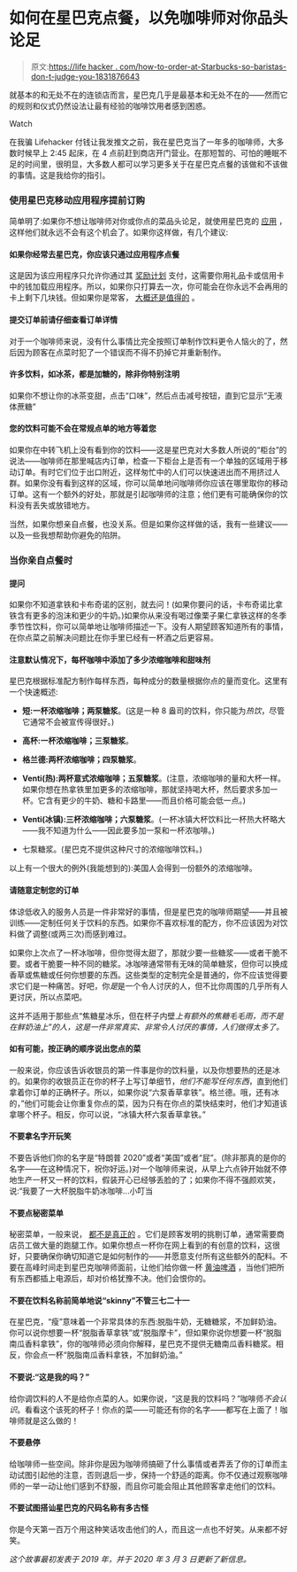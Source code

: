 # 如何在星巴克点餐，以免咖啡师对你品头论足

> 原文:[https://life hacker . com/how-to-order-at-Starbucks-so-baristas-don-t-judge-you-1831876643](https://lifehacker.com/how-to-order-at-starbucks-so-baristas-dont-judge-you-1831876643)

就基本的和无处不在的连锁店而言，星巴克几乎是最基本和无处不在的——然而它的规则和仪式仍然设法让最有经验的咖啡饮用者感到困惑。

Watch

在我骗 Lifehacker 付钱让我发推文之前，我在星巴克当了一年多的咖啡师，大多数时候早上 2:45 起床，在 4 点前赶到商店开门营业。在那短暂的、可怕的睡眠不足的时间里，很明显，大多数人都可以学习更多关于在星巴克点餐的该做和不该做的事情。这是我给你的指引。

### 使用星巴克移动应用程序提前订购

简单明了:如果你不想让咖啡师对你或你点的菜品头论足，就使用星巴克的 [应用](https://www.starbucks.com/coffeehouse/mobile-apps) ，这样他们就永远不会有这个机会了。如果你这样做，有几个建议:

#### **如果你经常去星巴克，你应该只通过应用程序点餐**

这是因为该应用程序只允许你通过其 [奖励计划](https://www.starbucks.com/starbucks-rewards) 支付，这需要你用礼品卡或信用卡中的钱加载应用程序。所以，如果你只打算去一次，你可能会在你永远不会再用的卡上剩下几块钱。但如果你是常客， [大概还是值得的](https://lifehacker.com/the-best-unexpected-rewards-programs-for-things-youre-1657314235#_ga=2.154417144.1995533419.1548084624-1040343043.1546267004) 。

#### **提交订单前请仔细查看订单详情**

对于一个咖啡师来说，没有什么事情比完全按照订单制作饮料更令人恼火的了，然后因为顾客在点菜时犯了一个错误而不得不扔掉它并重新制作。

#### **许多饮料，如冰茶，都是加糖的，除非你特别注明**

如果你不想让你的冰茶变甜，点击“口味”，然后点击减号按钮，直到它显示“无液体蔗糖”

#### **您的饮料可能不会在常规点单的地方等着您**

如果你在中转飞机上没有看到你的饮料——这是星巴克对大多数人所说的“柜台”的说法——咖啡师在那里喊店内订单，检查一下柜台上是否有一个单独的区域用于移动订单。有时它们位于出口附近，这样匆忙中的人们可以快速进出而不用挤过人群。如果你没有看到这样的区域，你可以简单地问咖啡师你应该在哪里取你的移动订单。这有一个额外的好处，那就是引起咖啡师的注意；他们更有可能确保你的饮料没有丢失或放错地方。

当然，如果你想亲自点餐，也没关系。但是如果你这样做的话，我有一些建议——以及一些我想帮助你避免的陷阱。

### 当你亲自点餐时

#### **提问**

如果你不知道拿铁和卡布奇诺的区别，就去问！(如果你要问的话，卡布奇诺比拿铁含有更多的泡沫和更少的牛奶。)如果你从来没有喝过像栗子果仁拿铁这样的冬季季节性饮料，你可以简单地让咖啡师描述一下。没有人期望顾客知道所有的事情，在你点菜之前解决问题比在你手里已经有一杯酒之后更容易。

#### **注意默认情况下，每杯咖啡中添加了多少浓缩咖啡和甜味剂**

星巴克根据标准配方制作每样东西，每种成分的数量根据你点的量而变化。这里有一个快速概述:

*   **短:一杯浓缩咖啡；两泵糖浆**。(这是一种 8 盎司的饮料，你只能为*热饮*，尽管它通常不会被宣传得很好。)
*   **高杯:一杯浓缩咖啡；三泵糖浆**。
*   **格兰德:两杯浓缩咖啡；四泵糖浆**。

*   **Venti(热):两杯意式浓缩咖啡；五泵糖浆**。(注意，浓缩咖啡的量和大杯一样。如果你想在热拿铁里加更多的浓缩咖啡，那就坚持喝大杯，然后要求多加一杯。它含有更少的牛奶、糖和卡路里——而且价格可能会低一点。)

*   **Venti(冰镇):三杯浓缩咖啡；六泵糖浆**。(一杯冰镇大杯饮料比一杯热大杯略大——我不知道为什么——因此要多加一泵和一杯浓咖啡。)

*   七泵糖浆。(星巴克不提供这种尺寸的浓缩咖啡饮料。)

以上有一个很大的例外(我能想到的):美国人会得到一份额外的浓缩咖啡。

#### **请随意定制您的订单**

体谅低收入的服务人员是一件非常好的事情，但是星巴克的咖啡师期望——并且被训练——定制任何关于饮料的东西。如果你不喜欢标准的配方，你不应该因为对饮料做了调整(或两三次)而感到难过。

如果你上次点了一杯冰咖啡，但你觉得太甜了，那就少要一些糖浆——或者干脆不要。或者干脆要一种不同的糖浆。冰咖啡通常带有无味的简单糖浆，但你可以换成香草或焦糖或任何你想要的东西。这些类型的定制完全是普通的，你不应该觉得要求它们是一种痛苦。好吧，你*是*是一个令人讨厌的人，但不比你周围的几乎所有人更讨厌，所以点菜吧。

这并不适用于那些点“焦糖星冰乐，但在杯子内壁*上有额外的焦糖毛毛雨，而不是在鲜奶油上”的人，这是一件非常真实、非常令人讨厌的事情，人们做得太多了。*

#### **如有可能，按正确的顺序说出您点的菜**

一般来说，你应该告诉收银员的第一件事是你的饮料量，以及你想要热的还是冰的。如果你的收银员正在你的杯子上写订单细节，*他们不能写任何东西*，直到他们拿着你订单的正确杯子。所以，如果你说“六泵香草拿铁”。格兰德。哦，还有冰的，”他们可能会让你重复你点的菜，因为只有在你点的菜快结束时，他们才知道该拿哪个杯子。相反，你可以说，“冰镇大杯六泵香草拿铁。”

#### 不要拿名字开玩笑

不要告诉他们你的名字是“特朗普 2020”或者“美国”或者“屁”。(除非那真的是你的名字——在这种情况下，祝你好运。)对一个咖啡师来说，从早上六点钟开始就不停地生产一杯又一杯的饮料，假装开心已经够丢脸的了；如果你不得不强颜欢笑，说:“我要了一大杯脱脂牛奶冰咖啡...小叮当

#### **不要点秘密菜单**

秘密菜单，一般来说， [都不是真正的](https://lifehacker.com/the-starbucks-frappajappajooza-is-real-if-you-want-it-t-1797348648) 。它们是顾客发明的挑剔订单，通常需要商店员工做大量的跑腿工作。如果你想点一杯你在网上看到的有创意的饮料，这很好，只要确保你确切知道它是如何制作的——并愿意支付所有这些额外的配料。不要在高峰时间走到星巴克咖啡师面前，让他们给你做一杯 [黄油啤酒](https://starbuckssecretmenu.net/starbucks-secret-menu-hot-butterbeer-latte/) ，当他们把所有东西都插上电源后，却对价格犹豫不决。他们会恨你的。

#### **不要在饮料名称前简单地说“skinny”不管三七二十一**

在星巴克，“瘦”意味着一个非常具体的东西:脱脂牛奶，无糖糖浆，不加鲜奶油。你可以说你想要一杯“脱脂香草拿铁”或“脱脂摩卡”，但如果你说你想要一杯“脱脂南瓜香料拿铁”，你的咖啡师必须向你解释，星巴克不提供无糖南瓜香料糖浆。相反，你会点一杯“脱脂南瓜香料拿铁，不加鲜奶油。”

#### 不要说:“这是我的吗？”

给你调饮料的人不是给你点菜的人。如果你说，“这是我的饮料吗？”咖啡师*不会认识*。看看这个该死的杯子！你点的菜——可能还有你的名字——都写在上面了！咖啡师就是这么做的！

#### **不要悬停**

给咖啡师一些空间。除非你是因为咖啡师搞砸了什么事情或者弄丢了你的订单而主动试图引起他的注意，否则退后一步，保持一个舒适的距离。你不仅通过观察咖啡师的一举一动让他们感到不舒服，而且你可能会阻止其他顾客拿走他们的饮料。

#### **不要试图搭讪星巴克的尺码名称有多古怪**

你是今天第一百万个用这种笑话攻击他们的人，而且这一点也不好笑。从来都不好笑。

*这个故事最初发表于 2019 年，并于 2020 年 3 月 3 日更新了新信息。*